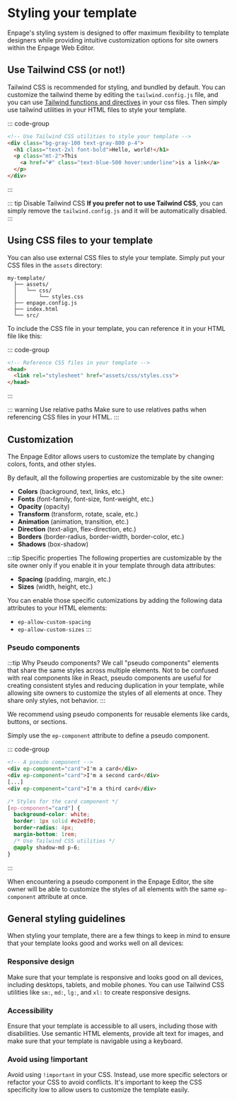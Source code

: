 # Styling your template

Enpage's styling system is designed to offer maximum flexibility to template designers while providing intuitive customization options for site owners within the Enpage Web Editor.


## Use Tailwind CSS (or not!)

Tailwind CSS is recommended for styling, and bundled by default. You can customize the tailwind theme by editing the `tailwind.config.js` file, and you can use [Tailwind functions and directives](https://tailwindcss.com/docs/functions-and-directives) in your css files.
Then simply use tailwind utilities in your HTML files to style your template.

::: code-group
```html [index.html]
<!-- Use Tailwind CSS utilities to style your template -->
<div class="bg-gray-100 text-gray-800 p-4">
  <h1 class="text-2xl font-bold">Hello, world!</h1>
  <p class="mt-2">This
    <a href="#" class="text-blue-500 hover:underline">is a link</a>
  </p>
</div>
```
:::

::: tip Disable Tailwind CSS
**If you prefer not to use Tailwind CSS**, you can simply remove the `tailwind.config.js` and it will be automatically disabled.
:::

## Using CSS files to your template

You can also use external CSS files to style your template. Simply put your CSS files in the `assets` directory:

```plaintext
my-template/
  ├── assets/
  │   └── css/
  │       └── styles.css
  ├── enpage.config.js
  ├── index.html
  └── src/
```

To include the CSS file in your template, you can reference it in your HTML file like this:

::: code-group
```html [index.html]
<!-- Reference CSS files in your template -->
<head>
  <link rel="stylesheet" href="assets/css/styles.css">
</head>
```
:::

::: warning Use relative paths
Make sure to use relatives paths when referencing CSS files in your HTML.
:::



## Customization

The Enpage Editor allows users to customize the template by changing colors, fonts, and other styles.

By default, all the following properties are customizable by the site owner:
- **Colors** (background, text, links, etc.)
- **Fonts** (font-family, font-size, font-weight, etc.)
- **Opacity** (opacity)
- **Transform** (transform, rotate, scale, etc.)
- **Animation** (animation, transition, etc.)
- **Direction** (text-align, flex-direction, etc.)
- **Borders** (border-radius, border-width, border-color, etc.)
- **Shadows** (box-shadow)


:::tip Specific properties
The following properties are customizable by the site owner only if you enable it in your template through data attributes:

- **Spacing** (padding, margin, etc.)
- **Sizes** (width, height, etc.)


You can enable those specific cutomizations by adding the following data attributes to your HTML elements:
- `ep-allow-custom-spacing`
- `ep-allow-custom-sizes`
:::

### Pseudo components

:::tip Why Pseudo components?
We call "pseudo components" elements that share the same styles across multiple elements. Not to be
confused with real components like in React, pseudo components are useful for creating consistent styles and reducing duplication in your template, while allowing site owners to customize the styles of all elements at once.
They share only styles, not behavior.
:::

We recommend using pseudo components for reusable elements like cards, buttons, or sections.

Simply use the `ep-component` attribute to define a pseudo component.

::: code-group
```html [index.html]
<!-- A pseudo component -->
<div ep-component="card">I'm a card</div>
<div ep-component="card">I'm a second card</div>
[...]
<div ep-component="card">I'm a third card</div>
```

```css [styles.css]
/* Styles for the card component */
[ep-component="card"] {
  background-color: white;
  border: 1px solid #e2e8f0;
  border-radius: 4px;
  margin-bottom: 1rem;
  /* Use Tailwind CSS utilities */
  @apply shadow-md p-6;
}
```
:::

When encountering a pseudo component in the Enpage Editor, the site owner will be able to customize the styles of all elements with the same `ep-component` attribute at once.

## General styling guidelines

When styling your template, there are a few things to keep in mind to ensure that your template looks good and works well on all devices:

### Responsive design

Make sure that your template is responsive and looks good on all devices, including desktops, tablets, and mobile phones. You can use Tailwind CSS utilities like `sm:`, `md:`, `lg:`, and `xl:` to create responsive designs.

### Accessibility

Ensure that your template is accessible to all users, including those with disabilities. Use semantic HTML elements, provide alt text for images, and make sure that your template is navigable using a keyboard.

### Avoid using !important

Avoid using `!important` in your CSS. Instead, use more specific selectors or refactor your CSS to avoid conflicts. It's important to keep the CSS specificity low to allow users to customize the template easily.
